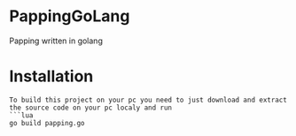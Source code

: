 # PappingGoLang

Papping written in golang

# Installation

    To build this project on your pc you need to just download and extract the source code on your pc localy and run
    ```lua
    go build papping.go
